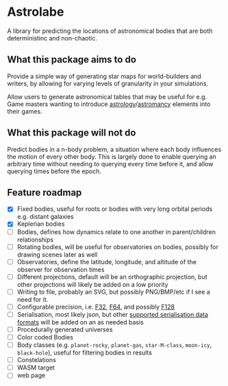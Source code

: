 # Astrolabe

A library for predicting the locations of astronomical bodies that are both deterministinc and non-chaotic.

## What this package aims to do

Provide a simple way of generating star maps for world-builders and writers, by allowing for varying levels of granularity in your simulations.

Allow users to generate astronomical tables that may be useful for e.g. Game masters wanting to introduce [astrology](https://en.wikipedia.org/wiki/Astrology)/[astromancy](https://en.wikipedia.org/wiki/Astromancy) elements into their games.

## What this package will not do

Predict bodies in a n-body problem, a situation where each body influences the motion of every other body. This is largely done to enable querying an arbitrary time without needing to querying every time before it, and allow querying times before the epoch.

## Feature roadmap

- [x] Fixed bodies, useful for roots or bodies with very long orbital periods e.g. distant galaxies
- [x] Keplerian bodies
- [ ] Bodies, defines how dynamics relate to one another in parent/children relationships
- [ ] Rotating bodies, will be useful for observatories on bodies, possibly for drawing scenes later as well
- [ ] Observatories, define the latitude, longitude, and altitude of the observer for observation times
- [ ] Different projections, default will be an orthographic projection, but other projections will likely be added on a low priority
- [ ] Writing to file, probably an SVG, but possibly PNG/BMP/etc if I see a need for it.
- [ ] Configurable precision, i.e. [F32](https://en.wikipedia.org/wiki/Quadruple-precision_floating-point_format), [F64](https://en.wikipedia.org/wiki/Double-precision_floating-point_format), and possibly [F128](https://en.wikipedia.org/wiki/Quadruple-precision_floating-point_format)
- [ ] Serialisation, most likely json, but other [supported serialisation data formats](https://serde.rs/#data-formats) will be added on an as needed basis
- [ ] Procedurally generated universes
- [ ] Color coded Bodies
- [ ] Body classes (e.g. `planet-rocky`, `planet-gas`, `star-M-class`, `moon-icy`, `black-hole`), useful for filtering bodies in results
- [ ] Constelations
- [ ] WASM target
- [ ] web page
